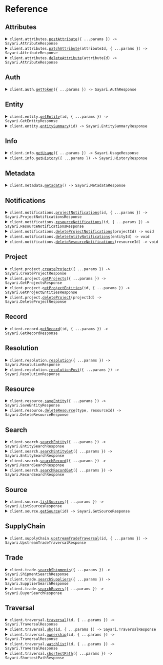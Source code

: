 # Reference

## Attributes

<details><summary><code>client.attributes.<a href="/src/api/resources/attributes/client/Client.ts">postAttribute</a>({ ...params }) -> Sayari.AttributeResponse</code></summary>
<dl>
<dd>

#### 📝 Description

<dl>
<dd>

<dl>
<dd>

<Warning>This endpoint is in beta and is subject to change. It is provided for early access and testing purposes only.</Warning> Adds a new Attribute

</dd>
</dl>
</dd>
</dl>

#### 🔌 Usage

<dl>
<dd>

<dl>
<dd>

```typescript
await client.attributes.postAttribute({
    entity: "zq04axX2dLn9tE6W6Q8Qhg",
    type: "address",
    value: {
        street1: "1600 Pennsylvania Avenue NW",
        city: "Washington DC",
        state: "Washington DC",
        postalCode: "20500",
        country: "US",
    },
    toDate: "2024-04-30",
    fromDate: "2024-01-01",
    date: "2024-02-15",
});
```

</dd>
</dl>
</dd>
</dl>

#### ⚙️ Parameters

<dl>
<dd>

<dl>
<dd>

**request:** `Sayari.AddAttribute`

</dd>
</dl>

<dl>
<dd>

**requestOptions:** `Attributes.RequestOptions`

</dd>
</dl>
</dd>
</dl>

</dd>
</dl>
</details>

<details><summary><code>client.attributes.<a href="/src/api/resources/attributes/client/Client.ts">patchAttribute</a>(attributeId, { ...params }) -> Sayari.AttributeResponse</code></summary>
<dl>
<dd>

#### 📝 Description

<dl>
<dd>

<dl>
<dd>

<Warning>This endpoint is in beta and is subject to change. It is provided for early access and testing purposes only.</Warning> Updates an existing Attribute

</dd>
</dl>
</dd>
</dl>

#### 🔌 Usage

<dl>
<dd>

<dl>
<dd>

```typescript
await client.attributes.patchAttribute(
    "enEwNGF4WDJkTG45dEU2VzZROFFoZ3xhZGRyZXNzfDBwbEVCMHxVNzhzN21yOUVFTThIZ3pwREM3UDFB",
    {
        value: {
            street1: "1600 Pennsylvania Avenue NW",
            city: "Washington DC",
            state: "Washington DC",
            postalCode: "20500",
            country: "US",
        },
        toDate: "2024-04-30",
        fromDate: "2024-01-01",
        date: "2024-02-15",
    }
);
```

</dd>
</dl>
</dd>
</dl>

#### ⚙️ Parameters

<dl>
<dd>

<dl>
<dd>

**attributeId:** `string`

</dd>
</dl>

<dl>
<dd>

**request:** `Sayari.UpdateAttribute`

</dd>
</dl>

<dl>
<dd>

**requestOptions:** `Attributes.RequestOptions`

</dd>
</dl>
</dd>
</dl>

</dd>
</dl>
</details>

<details><summary><code>client.attributes.<a href="/src/api/resources/attributes/client/Client.ts">deleteAttribute</a>(attributeId) -> Sayari.AttributeResponse</code></summary>
<dl>
<dd>

#### 📝 Description

<dl>
<dd>

<dl>
<dd>

<Warning>This endpoint is in beta and is subject to change. It is provided for early access and testing purposes only.</Warning> Delete an existing Attribute

</dd>
</dl>
</dd>
</dl>

#### 🔌 Usage

<dl>
<dd>

<dl>
<dd>

```typescript
await client.attributes.deleteAttribute(
    "enEwNGF4WDJkTG45dEU2VzZROFFoZ3xhZGRyZXNzfDBwbEVCMHxVNzhzN21yOUVFTThIZ3pwREM3UDFB"
);
```

</dd>
</dl>
</dd>
</dl>

#### ⚙️ Parameters

<dl>
<dd>

<dl>
<dd>

**attributeId:** `string`

</dd>
</dl>

<dl>
<dd>

**requestOptions:** `Attributes.RequestOptions`

</dd>
</dl>
</dd>
</dl>

</dd>
</dl>
</details>

## Auth

<details><summary><code>client.auth.<a href="/src/api/resources/auth/client/Client.ts">getToken</a>({ ...params }) -> Sayari.AuthResponse</code></summary>
<dl>
<dd>

#### 📝 Description

<dl>
<dd>

<dl>
<dd>

Hit the auth endpoint to get a bearer token

</dd>
</dl>
</dd>
</dl>

#### 🔌 Usage

<dl>
<dd>

<dl>
<dd>

```typescript
await client.auth.getToken({
    clientId: "your client_id here",
    clientSecret: "your client_secret here",
});
```

</dd>
</dl>
</dd>
</dl>

#### ⚙️ Parameters

<dl>
<dd>

<dl>
<dd>

**request:** `Sayari.GetToken`

</dd>
</dl>

<dl>
<dd>

**requestOptions:** `Auth.RequestOptions`

</dd>
</dl>
</dd>
</dl>

</dd>
</dl>
</details>

## Entity

<details><summary><code>client.entity.<a href="/src/api/resources/entity/client/Client.ts">getEntity</a>(id, { ...params }) -> Sayari.GetEntityResponse</code></summary>
<dl>
<dd>

#### 📝 Description

<dl>
<dd>

<dl>
<dd>

Retrieve an entity from the database based on the ID

</dd>
</dl>
</dd>
</dl>

#### 🔌 Usage

<dl>
<dd>

<dl>
<dd>

```typescript
await client.entity.getEntity("mGq1lpuqKssNWTjIokuPeA", {
    attributesNameLimit: 1,
    attributesAddressLimit: 1,
    attributesCountryLimit: 1,
    attributesAdditionalInformationLimit: 1,
    attributesBusinessPurposeLimit: 1,
    attributesCompanyTypeLimit: 1,
    attributesIdentifierLimit: 1,
    attributesStatusLimit: 1,
    relationshipsLimit: 1,
    possiblySameAsLimit: 1,
    referencedByLimit: 1,
});
```

</dd>
</dl>
</dd>
</dl>

#### ⚙️ Parameters

<dl>
<dd>

<dl>
<dd>

**id:** `string` — Unique identifier of the entity

</dd>
</dl>

<dl>
<dd>

**request:** `Sayari.GetEntity`

</dd>
</dl>

<dl>
<dd>

**requestOptions:** `Entity.RequestOptions`

</dd>
</dl>
</dd>
</dl>

</dd>
</dl>
</details>

<details><summary><code>client.entity.<a href="/src/api/resources/entity/client/Client.ts">entitySummary</a>(id) -> Sayari.EntitySummaryResponse</code></summary>
<dl>
<dd>

#### 📝 Description

<dl>
<dd>

<dl>
<dd>

The Entity Summary endpoint returns a smaller entity payload

</dd>
</dl>
</dd>
</dl>

#### 🔌 Usage

<dl>
<dd>

<dl>
<dd>

```typescript
await client.entity.entitySummary("mGq1lpuqKssNWTjIokuPeA");
```

</dd>
</dl>
</dd>
</dl>

#### ⚙️ Parameters

<dl>
<dd>

<dl>
<dd>

**id:** `string` — Unique identifier of the entity

</dd>
</dl>

<dl>
<dd>

**requestOptions:** `Entity.RequestOptions`

</dd>
</dl>
</dd>
</dl>

</dd>
</dl>
</details>

## Info

<details><summary><code>client.info.<a href="/src/api/resources/info/client/Client.ts">getUsage</a>({ ...params }) -> Sayari.UsageResponse</code></summary>
<dl>
<dd>

#### 📝 Description

<dl>
<dd>

<dl>
<dd>

The usage endpoint provides a simple interface to retrieve information on usage made by your API account. This includes both views per API path and credits consumed. The time period for the usage query is also specified in the response and whether or not this includes total usage.

</dd>
</dl>
</dd>
</dl>

#### 🔌 Usage

<dl>
<dd>

<dl>
<dd>

```typescript
await client.info.getUsage({
    from: "2023-01-15",
    to: "2023-01-15",
});
```

</dd>
</dl>
</dd>
</dl>

#### ⚙️ Parameters

<dl>
<dd>

<dl>
<dd>

**request:** `Sayari.GetUsage`

</dd>
</dl>

<dl>
<dd>

**requestOptions:** `Info.RequestOptions`

</dd>
</dl>
</dd>
</dl>

</dd>
</dl>
</details>

<details><summary><code>client.info.<a href="/src/api/resources/info/client/Client.ts">getHistory</a>({ ...params }) -> Sayari.HistoryResponse</code></summary>
<dl>
<dd>

#### 📝 Description

<dl>
<dd>

<dl>
<dd>

The history endpoint return a user's event history.

</dd>
</dl>
</dd>
</dl>

#### 🔌 Usage

<dl>
<dd>

<dl>
<dd>

```typescript
await client.info.getHistory({
    events: "string",
    from: "2023-01-15",
    to: "2023-01-15",
    size: 1,
    token: "string",
});
```

</dd>
</dl>
</dd>
</dl>

#### ⚙️ Parameters

<dl>
<dd>

<dl>
<dd>

**request:** `Sayari.GetHistory`

</dd>
</dl>

<dl>
<dd>

**requestOptions:** `Info.RequestOptions`

</dd>
</dl>
</dd>
</dl>

</dd>
</dl>
</details>

## Metadata

<details><summary><code>client.metadata.<a href="/src/api/resources/metadata/client/Client.ts">metadata</a>() -> Sayari.MetadataResponse</code></summary>
<dl>
<dd>

#### 📝 Description

<dl>
<dd>

<dl>
<dd>

Get metadta about the api, both its versions, which releases are present, and the identity of the authenticated user.

</dd>
</dl>
</dd>
</dl>

#### 🔌 Usage

<dl>
<dd>

<dl>
<dd>

```typescript
await client.metadata.metadata();
```

</dd>
</dl>
</dd>
</dl>

#### ⚙️ Parameters

<dl>
<dd>

<dl>
<dd>

**requestOptions:** `Metadata.RequestOptions`

</dd>
</dl>
</dd>
</dl>

</dd>
</dl>
</details>

## Notifications

<details><summary><code>client.notifications.<a href="/src/api/resources/notifications/client/Client.ts">projectNotifications</a>(id, { ...params }) -> Sayari.ProjectNotificationsResponse</code></summary>
<dl>
<dd>

#### 📝 Description

<dl>
<dd>

<dl>
<dd>

<Warning>This endpoint is in beta and is subject to change. It is provided for early access and testing purposes only.</Warning> The Project Notifications endpoint returns a list of notifications on all entities saved to a project.

</dd>
</dl>
</dd>
</dl>

#### 🔌 Usage

<dl>
<dd>

<dl>
<dd>

```typescript
await client.notifications.projectNotifications("0oZnoG", {
    limit: 20,
});
```

</dd>
</dl>
</dd>
</dl>

#### ⚙️ Parameters

<dl>
<dd>

<dl>
<dd>

**id:** `string` — Unique identifier of the project

</dd>
</dl>

<dl>
<dd>

**request:** `Sayari.ProjectNotifications`

</dd>
</dl>

<dl>
<dd>

**requestOptions:** `Notifications.RequestOptions`

</dd>
</dl>
</dd>
</dl>

</dd>
</dl>
</details>

<details><summary><code>client.notifications.<a href="/src/api/resources/notifications/client/Client.ts">resourceNotifications</a>(id, { ...params }) -> Sayari.ResourceNotificationsResponse</code></summary>
<dl>
<dd>

#### 📝 Description

<dl>
<dd>

<dl>
<dd>

<Warning>This endpoint is in beta and is subject to change. It is provided for early access and testing purposes only.</Warning> The Resource Notifications endpoint returns a list of notifications for a saved entity.

</dd>
</dl>
</dd>
</dl>

#### 🔌 Usage

<dl>
<dd>

<dl>
<dd>

```typescript
await client.notifications.resourceNotifications("03ePyj", {
    limit: 20,
});
```

</dd>
</dl>
</dd>
</dl>

#### ⚙️ Parameters

<dl>
<dd>

<dl>
<dd>

**id:** `string` — Unique identifier of the resource

</dd>
</dl>

<dl>
<dd>

**request:** `Sayari.ResourceNotifications`

</dd>
</dl>

<dl>
<dd>

**requestOptions:** `Notifications.RequestOptions`

</dd>
</dl>
</dd>
</dl>

</dd>
</dl>
</details>

<details><summary><code>client.notifications.<a href="/src/api/resources/notifications/client/Client.ts">deleteProjectNotifications</a>(projectId) -> void</code></summary>
<dl>
<dd>

#### 📝 Description

<dl>
<dd>

<dl>
<dd>

Deletes all notifications from a project.

</dd>
</dl>
</dd>
</dl>

#### 🔌 Usage

<dl>
<dd>

<dl>
<dd>

```typescript
await client.notifications.deleteProjectNotifications("YWmNKV");
```

</dd>
</dl>
</dd>
</dl>

#### ⚙️ Parameters

<dl>
<dd>

<dl>
<dd>

**projectId:** `string`

</dd>
</dl>

<dl>
<dd>

**requestOptions:** `Notifications.RequestOptions`

</dd>
</dl>
</dd>
</dl>

</dd>
</dl>
</details>

<details><summary><code>client.notifications.<a href="/src/api/resources/notifications/client/Client.ts">deleteEntityNotifications</a>(entityId) -> void</code></summary>
<dl>
<dd>

#### 📝 Description

<dl>
<dd>

<dl>
<dd>

Deletes notifications for saved resources of an entity.

</dd>
</dl>
</dd>
</dl>

#### 🔌 Usage

<dl>
<dd>

<dl>
<dd>

```typescript
await client.notifications.deleteEntityNotifications("N0xLDy4wcud-M1ZtwdsvRA");
```

</dd>
</dl>
</dd>
</dl>

#### ⚙️ Parameters

<dl>
<dd>

<dl>
<dd>

**entityId:** `string`

</dd>
</dl>

<dl>
<dd>

**requestOptions:** `Notifications.RequestOptions`

</dd>
</dl>
</dd>
</dl>

</dd>
</dl>
</details>

<details><summary><code>client.notifications.<a href="/src/api/resources/notifications/client/Client.ts">deleteResourceNotifications</a>(resourceId) -> void</code></summary>
<dl>
<dd>

#### 📝 Description

<dl>
<dd>

<dl>
<dd>

Deletes notifications for a saved resource.

</dd>
</dl>
</dd>
</dl>

#### 🔌 Usage

<dl>
<dd>

<dl>
<dd>

```typescript
await client.notifications.deleteResourceNotifications("oGxxqG");
```

</dd>
</dl>
</dd>
</dl>

#### ⚙️ Parameters

<dl>
<dd>

<dl>
<dd>

**resourceId:** `string`

</dd>
</dl>

<dl>
<dd>

**requestOptions:** `Notifications.RequestOptions`

</dd>
</dl>
</dd>
</dl>

</dd>
</dl>
</details>

## Project

<details><summary><code>client.project.<a href="/src/api/resources/project/client/Client.ts">createProject</a>({ ...params }) -> Sayari.CreateProjectResponse</code></summary>
<dl>
<dd>

#### 📝 Description

<dl>
<dd>

<dl>
<dd>

<Warning>This endpoint is in beta and is subject to change. It is provided for early access and testing purposes only.</Warning> Create a new project.

</dd>
</dl>
</dd>
</dl>

#### 🔌 Usage

<dl>
<dd>

<dl>
<dd>

```typescript
await client.project.createProject({
    label: "Project Alpha",
});
```

</dd>
</dl>
</dd>
</dl>

#### ⚙️ Parameters

<dl>
<dd>

<dl>
<dd>

**request:** `Sayari.CreateProjectRequest`

</dd>
</dl>

<dl>
<dd>

**requestOptions:** `Project.RequestOptions`

</dd>
</dl>
</dd>
</dl>

</dd>
</dl>
</details>

<details><summary><code>client.project.<a href="/src/api/resources/project/client/Client.ts">getProjects</a>({ ...params }) -> Sayari.GetProjectsResponse</code></summary>
<dl>
<dd>

#### 📝 Description

<dl>
<dd>

<dl>
<dd>

<Warning>This endpoint is in beta and is subject to change. It is provided for early access and testing purposes only.</Warning> Retrieve a list of projects including upload progress info.

</dd>
</dl>
</dd>
</dl>

#### 🔌 Usage

<dl>
<dd>

<dl>
<dd>

```typescript
await client.project.getProjects({
    archived: false,
    limit: 8,
});
```

</dd>
</dl>
</dd>
</dl>

#### ⚙️ Parameters

<dl>
<dd>

<dl>
<dd>

**request:** `Sayari.GetProjects`

</dd>
</dl>

<dl>
<dd>

**requestOptions:** `Project.RequestOptions`

</dd>
</dl>
</dd>
</dl>

</dd>
</dl>
</details>

<details><summary><code>client.project.<a href="/src/api/resources/project/client/Client.ts">getProjectEntities</a>(id, { ...params }) -> Sayari.GetProjectEntitiesResponse</code></summary>
<dl>
<dd>

#### 📝 Description

<dl>
<dd>

<dl>
<dd>

<Warning>This endpoint is in beta and is subject to change. It is provided for early access and testing purposes only.</Warning> Retrieve a list of entities in a project.

</dd>
</dl>
</dd>
</dl>

#### 🔌 Usage

<dl>
<dd>

<dl>
<dd>

```typescript
await client.project.getProjectEntities("gPq6EY", {
    accept: "application/json",
});
```

</dd>
</dl>
</dd>
</dl>

#### ⚙️ Parameters

<dl>
<dd>

<dl>
<dd>

**id:** `string` — The project identifier.

</dd>
</dl>

<dl>
<dd>

**request:** `Sayari.GetProjectEntities`

</dd>
</dl>

<dl>
<dd>

**requestOptions:** `Project.RequestOptions`

</dd>
</dl>
</dd>
</dl>

</dd>
</dl>
</details>

<details><summary><code>client.project.<a href="/src/api/resources/project/client/Client.ts">deleteProject</a>(projectId) -> Sayari.DeleteProjectResponse</code></summary>
<dl>
<dd>

#### 📝 Description

<dl>
<dd>

<dl>
<dd>

Deletes an existing project.

</dd>
</dl>
</dd>
</dl>

#### 🔌 Usage

<dl>
<dd>

<dl>
<dd>

```typescript
await client.project.deleteProject("Gam5qG");
```

</dd>
</dl>
</dd>
</dl>

#### ⚙️ Parameters

<dl>
<dd>

<dl>
<dd>

**projectId:** `string`

</dd>
</dl>

<dl>
<dd>

**requestOptions:** `Project.RequestOptions`

</dd>
</dl>
</dd>
</dl>

</dd>
</dl>
</details>

## Record

<details><summary><code>client.record.<a href="/src/api/resources/record/client/Client.ts">getRecord</a>(id, { ...params }) -> Sayari.GetRecordResponse</code></summary>
<dl>
<dd>

#### 📝 Description

<dl>
<dd>

<dl>
<dd>

Retrieve a record from the database based on the ID

</dd>
</dl>
</dd>
</dl>

#### 🔌 Usage

<dl>
<dd>

<dl>
<dd>

```typescript
await client.record.getRecord("74cf0fc2a62f9c8f4e88f8a0b3ffcca4%2FF0000110%2F1682970471254");
```

</dd>
</dl>
</dd>
</dl>

#### ⚙️ Parameters

<dl>
<dd>

<dl>
<dd>

**id:** `string` — The unique identifier for a record in the database

</dd>
</dl>

<dl>
<dd>

**request:** `Sayari.GetRecord`

</dd>
</dl>

<dl>
<dd>

**requestOptions:** `Record_.RequestOptions`

</dd>
</dl>
</dd>
</dl>

</dd>
</dl>
</details>

## Resolution

<details><summary><code>client.resolution.<a href="/src/api/resources/resolution/client/Client.ts">resolution</a>({ ...params }) -> Sayari.ResolutionResponse</code></summary>
<dl>
<dd>

#### 📝 Description

<dl>
<dd>

<dl>
<dd>

The resolution endpoints allow users to search for matching entities against a provided list of attributes. The endpoint is similar to the search endpoint, except it's tuned to only return the best match so the client doesn't need to do as much or any post-processing work to filter down results.

</dd>
</dl>
</dd>
</dl>

#### 🔌 Usage

<dl>
<dd>

<dl>
<dd>

```typescript
await client.resolution.resolution({
    name: "Thomas Bangalter",
    address: "8 AVENUE RACHEL",
    country: "FRA",
});
```

</dd>
</dl>
</dd>
</dl>

#### ⚙️ Parameters

<dl>
<dd>

<dl>
<dd>

**request:** `Sayari.Resolution`

</dd>
</dl>

<dl>
<dd>

**requestOptions:** `Resolution.RequestOptions`

</dd>
</dl>
</dd>
</dl>

</dd>
</dl>
</details>

<details><summary><code>client.resolution.<a href="/src/api/resources/resolution/client/Client.ts">resolutionPost</a>({ ...params }) -> Sayari.ResolutionResponse</code></summary>
<dl>
<dd>

#### 📝 Description

<dl>
<dd>

<dl>
<dd>

The resolution endpoints allow users to search for matching entities against a provided list of attributes. The endpoint is similar to the search endpoint, except it's tuned to only return the best match so the client doesn't need to do as much or any post-processing work to filter down results.

</dd>
</dl>
</dd>
</dl>

#### 🔌 Usage

<dl>
<dd>

<dl>
<dd>

```typescript
await client.resolution.resolutionPost({
    limit: 1,
    body: {
        name: ["victoria beckham limited"],
    },
});
```

</dd>
</dl>
</dd>
</dl>

#### ⚙️ Parameters

<dl>
<dd>

<dl>
<dd>

**request:** `Sayari.ResolutionPost`

</dd>
</dl>

<dl>
<dd>

**requestOptions:** `Resolution.RequestOptions`

</dd>
</dl>
</dd>
</dl>

</dd>
</dl>
</details>

## Resource

<details><summary><code>client.resource.<a href="/src/api/resources/resource/client/Client.ts">saveEntity</a>({ ...params }) -> Sayari.SaveEntityResponse</code></summary>
<dl>
<dd>

#### 📝 Description

<dl>
<dd>

<dl>
<dd>

<Warning>This endpoint is in beta and is subject to change. It is provided for early access and testing purposes only.</Warning> Save an entity to a project.

</dd>
</dl>
</dd>
</dl>

#### 🔌 Usage

<dl>
<dd>

<dl>
<dd>

```typescript
await client.resource.saveEntity({
    type: "entity",
    project: "GNJbkG",
    entityId: "Zk0qOaM2SSYg_ZhsljykMQ",
    customFields: {
        properties: {
            custom_name: "Victoria Beckham",
        },
    },
});
```

</dd>
</dl>
</dd>
</dl>

#### ⚙️ Parameters

<dl>
<dd>

<dl>
<dd>

**request:** `Sayari.SaveEntityRequest`

</dd>
</dl>

<dl>
<dd>

**requestOptions:** `Resource.RequestOptions`

</dd>
</dl>
</dd>
</dl>

</dd>
</dl>
</details>

<details><summary><code>client.resource.<a href="/src/api/resources/resource/client/Client.ts">deleteResource</a>(type, resourceId) -> Sayari.DeleteResourceResponse</code></summary>
<dl>
<dd>

#### 📝 Description

<dl>
<dd>

<dl>
<dd>

Deletes an existing saved resource from a project.

</dd>
</dl>
</dd>
</dl>

#### 🔌 Usage

<dl>
<dd>

<dl>
<dd>

```typescript
await client.resource.deleteResource("entity", "YWmNKV");
```

</dd>
</dl>
</dd>
</dl>

#### ⚙️ Parameters

<dl>
<dd>

<dl>
<dd>

**type:** `Sayari.ResourceType`

</dd>
</dl>

<dl>
<dd>

**resourceId:** `string`

</dd>
</dl>

<dl>
<dd>

**requestOptions:** `Resource.RequestOptions`

</dd>
</dl>
</dd>
</dl>

</dd>
</dl>
</details>

## Search

<details><summary><code>client.search.<a href="/src/api/resources/search/client/Client.ts">searchEntity</a>({ ...params }) -> Sayari.EntitySearchResponse</code></summary>
<dl>
<dd>

#### 📝 Description

<dl>
<dd>

<dl>
<dd>

Search for an entity. Please note, searches are limited to a maximum of 10,000 results.

</dd>
</dl>
</dd>
</dl>

#### 🔌 Usage

<dl>
<dd>

<dl>
<dd>

```typescript
await client.search.searchEntity({
    limit: 1,
    q: "victoria beckham limited",
});
```

</dd>
</dl>
</dd>
</dl>

#### ⚙️ Parameters

<dl>
<dd>

<dl>
<dd>

**request:** `Sayari.SearchEntity`

</dd>
</dl>

<dl>
<dd>

**requestOptions:** `Search.RequestOptions`

</dd>
</dl>
</dd>
</dl>

</dd>
</dl>
</details>

<details><summary><code>client.search.<a href="/src/api/resources/search/client/Client.ts">searchEntityGet</a>({ ...params }) -> Sayari.EntitySearchResponse</code></summary>
<dl>
<dd>

#### 📝 Description

<dl>
<dd>

<dl>
<dd>

Search for an entity. Please note, searches are limited to a maximum of 10,000 results.

</dd>
</dl>
</dd>
</dl>

#### 🔌 Usage

<dl>
<dd>

<dl>
<dd>

```typescript
await client.search.searchEntityGet({
    limit: 1,
    q: "victoria beckham limited",
});
```

</dd>
</dl>
</dd>
</dl>

#### ⚙️ Parameters

<dl>
<dd>

<dl>
<dd>

**request:** `Sayari.SearchEntityGet`

</dd>
</dl>

<dl>
<dd>

**requestOptions:** `Search.RequestOptions`

</dd>
</dl>
</dd>
</dl>

</dd>
</dl>
</details>

<details><summary><code>client.search.<a href="/src/api/resources/search/client/Client.ts">searchRecord</a>({ ...params }) -> Sayari.RecordSearchResponse</code></summary>
<dl>
<dd>

#### 📝 Description

<dl>
<dd>

<dl>
<dd>

Search for a record. Please note, searches are limited to a maximum of 10,000 results.

</dd>
</dl>
</dd>
</dl>

#### 🔌 Usage

<dl>
<dd>

<dl>
<dd>

```typescript
await client.search.searchRecord({
    limit: 1,
    q: "victoria beckham limited",
});
```

</dd>
</dl>
</dd>
</dl>

#### ⚙️ Parameters

<dl>
<dd>

<dl>
<dd>

**request:** `Sayari.SearchRecord`

</dd>
</dl>

<dl>
<dd>

**requestOptions:** `Search.RequestOptions`

</dd>
</dl>
</dd>
</dl>

</dd>
</dl>
</details>

<details><summary><code>client.search.<a href="/src/api/resources/search/client/Client.ts">searchRecordGet</a>({ ...params }) -> Sayari.RecordSearchResponse</code></summary>
<dl>
<dd>

#### 📝 Description

<dl>
<dd>

<dl>
<dd>

Search for a record. Please note, searches are limited to a maximum of 10,000 results.

</dd>
</dl>
</dd>
</dl>

#### 🔌 Usage

<dl>
<dd>

<dl>
<dd>

```typescript
await client.search.searchRecordGet({
    q: "victoria beckham limited",
    limit: 1,
});
```

</dd>
</dl>
</dd>
</dl>

#### ⚙️ Parameters

<dl>
<dd>

<dl>
<dd>

**request:** `Sayari.SearchRecordGet`

</dd>
</dl>

<dl>
<dd>

**requestOptions:** `Search.RequestOptions`

</dd>
</dl>
</dd>
</dl>

</dd>
</dl>
</details>

## Source

<details><summary><code>client.source.<a href="/src/api/resources/source/client/Client.ts">listSources</a>({ ...params }) -> Sayari.ListSourcesResponse</code></summary>
<dl>
<dd>

#### 📝 Description

<dl>
<dd>

<dl>
<dd>

Returns metadata for all sources that Sayari collects data from

</dd>
</dl>
</dd>
</dl>

#### 🔌 Usage

<dl>
<dd>

<dl>
<dd>

```typescript
await client.source.listSources({
    limit: 2,
});
```

</dd>
</dl>
</dd>
</dl>

#### ⚙️ Parameters

<dl>
<dd>

<dl>
<dd>

**request:** `Sayari.ListSources`

</dd>
</dl>

<dl>
<dd>

**requestOptions:** `Source.RequestOptions`

</dd>
</dl>
</dd>
</dl>

</dd>
</dl>
</details>

<details><summary><code>client.source.<a href="/src/api/resources/source/client/Client.ts">getSource</a>(id) -> Sayari.GetSourceResponse</code></summary>
<dl>
<dd>

#### 📝 Description

<dl>
<dd>

<dl>
<dd>

Returns metadata for a source that Sayari collects data from

</dd>
</dl>
</dd>
</dl>

#### 🔌 Usage

<dl>
<dd>

<dl>
<dd>

```typescript
await client.source.getSource("f4396e4b8a41d1fd9f09ea94d2ebedb9");
```

</dd>
</dl>
</dd>
</dl>

#### ⚙️ Parameters

<dl>
<dd>

<dl>
<dd>

**id:** `string` — The unique identifier for a source in the database

</dd>
</dl>

<dl>
<dd>

**requestOptions:** `Source.RequestOptions`

</dd>
</dl>
</dd>
</dl>

</dd>
</dl>
</details>

## SupplyChain

<details><summary><code>client.supplyChain.<a href="/src/api/resources/supplyChain/client/Client.ts">upstreamTradeTraversal</a>(id, { ...params }) -> Sayari.UpstreamTradeTraversalResponse</code></summary>
<dl>
<dd>

#### 📝 Description

<dl>
<dd>

<dl>
<dd>

<Warning>This endpoint is in beta and is subject to change. It is provided for early access and testing purposes only.</Warning> Execute a traversal of the upstream trade network (supply chain) of an entity, returning a set of entities and edges between them.

</dd>
</dl>
</dd>
</dl>

#### 🔌 Usage

<dl>
<dd>

<dl>
<dd>

```typescript
await client.supplyChain.upstreamTradeTraversal("ESkH7J-UCRfY5t0_JXIH3w", {
    minDate: "2023-03-15",
    product: ["3204"],
    risk: ["forced_labor_xinjiang_origin_subtier"],
});
```

</dd>
</dl>
</dd>
</dl>

#### ⚙️ Parameters

<dl>
<dd>

<dl>
<dd>

**id:** `string` — The root entity identifier.

</dd>
</dl>

<dl>
<dd>

**request:** `Sayari.UpstreamTradeTraversalRequest`

</dd>
</dl>

<dl>
<dd>

**requestOptions:** `SupplyChain.RequestOptions`

</dd>
</dl>
</dd>
</dl>

</dd>
</dl>
</details>

## Trade

<details><summary><code>client.trade.<a href="/src/api/resources/trade/client/Client.ts">searchShipments</a>({ ...params }) -> Sayari.ShipmentSearchResponse</code></summary>
<dl>
<dd>

#### 📝 Description

<dl>
<dd>

<dl>
<dd>

<Warning>This endpoint is in beta and is subject to change. It is provided for early access and testing purposes only.</Warning> Search for a shipment. Please note, searches are limited to a maximum of 10,000 results.

</dd>
</dl>
</dd>
</dl>

#### 🔌 Usage

<dl>
<dd>

<dl>
<dd>

```typescript
await client.trade.searchShipments({
    limit: 1,
    q: "rum",
});
```

</dd>
</dl>
</dd>
</dl>

#### ⚙️ Parameters

<dl>
<dd>

<dl>
<dd>

**request:** `Sayari.SearchShipments`

</dd>
</dl>

<dl>
<dd>

**requestOptions:** `Trade.RequestOptions`

</dd>
</dl>
</dd>
</dl>

</dd>
</dl>
</details>

<details><summary><code>client.trade.<a href="/src/api/resources/trade/client/Client.ts">searchSuppliers</a>({ ...params }) -> Sayari.SupplierSearchResponse</code></summary>
<dl>
<dd>

#### 📝 Description

<dl>
<dd>

<dl>
<dd>

<Warning>This endpoint is in beta and is subject to change. It is provided for early access and testing purposes only.</Warning> Search for a supplier. Please note, searches are limited to a maximum of 10,000 results.

</dd>
</dl>
</dd>
</dl>

#### 🔌 Usage

<dl>
<dd>

<dl>
<dd>

```typescript
await client.trade.searchSuppliers({
    limit: 1,
    q: "rum",
});
```

</dd>
</dl>
</dd>
</dl>

#### ⚙️ Parameters

<dl>
<dd>

<dl>
<dd>

**request:** `Sayari.SearchSuppliers`

</dd>
</dl>

<dl>
<dd>

**requestOptions:** `Trade.RequestOptions`

</dd>
</dl>
</dd>
</dl>

</dd>
</dl>
</details>

<details><summary><code>client.trade.<a href="/src/api/resources/trade/client/Client.ts">searchBuyers</a>({ ...params }) -> Sayari.BuyerSearchResponse</code></summary>
<dl>
<dd>

#### 📝 Description

<dl>
<dd>

<dl>
<dd>

<Warning>This endpoint is in beta and is subject to change. It is provided for early access and testing purposes only.</Warning> Search for a buyer. Please note, searches are limited to a maximum of 10,000 results.

</dd>
</dl>
</dd>
</dl>

#### 🔌 Usage

<dl>
<dd>

<dl>
<dd>

```typescript
await client.trade.searchBuyers({
    limit: 1,
    q: "rum",
});
```

</dd>
</dl>
</dd>
</dl>

#### ⚙️ Parameters

<dl>
<dd>

<dl>
<dd>

**request:** `Sayari.SearchBuyers`

</dd>
</dl>

<dl>
<dd>

**requestOptions:** `Trade.RequestOptions`

</dd>
</dl>
</dd>
</dl>

</dd>
</dl>
</details>

## Traversal

<details><summary><code>client.traversal.<a href="/src/api/resources/traversal/client/Client.ts">traversal</a>(id, { ...params }) -> Sayari.TraversalResponse</code></summary>
<dl>
<dd>

#### 📝 Description

<dl>
<dd>

<dl>
<dd>

The Traversal endpoint returns paths from a single target entity to up to 50 directly or indirectly-related entities. Each path includes information on the 0 to 10 intermediary entities, as well as their connecting relationships. The response's explored_count field indicates the size of the graph subset the application searched. Running a traversal on a highly connected entity with a restrictive set of argument filters and a high max depth will require the application to explore a higher number of traversal paths, which may affect performance. In cases where a traversal searches over a very large, highly-connected subgraph, a partial result set may be returned containing only the most relevant results. This will be indicated in the response by the partial_results field.

</dd>
</dl>
</dd>
</dl>

#### 🔌 Usage

<dl>
<dd>

<dl>
<dd>

```typescript
await client.traversal.traversal("mGq1lpuqKssNWTjIokuPeA", {
    limit: 1,
});
```

</dd>
</dl>
</dd>
</dl>

#### ⚙️ Parameters

<dl>
<dd>

<dl>
<dd>

**id:** `string` — Unique identifier of the entity

</dd>
</dl>

<dl>
<dd>

**request:** `Sayari.Traversal`

</dd>
</dl>

<dl>
<dd>

**requestOptions:** `Traversal.RequestOptions`

</dd>
</dl>
</dd>
</dl>

</dd>
</dl>
</details>

<details><summary><code>client.traversal.<a href="/src/api/resources/traversal/client/Client.ts">ubo</a>(id, { ...params }) -> Sayari.TraversalResponse</code></summary>
<dl>
<dd>

#### 📝 Description

<dl>
<dd>

<dl>
<dd>

The UBO endpoint returns paths from a single target entity to up to 50 beneficial owners. The endpoint is a shorthand for the equivalent traversal query.

</dd>
</dl>
</dd>
</dl>

#### 🔌 Usage

<dl>
<dd>

<dl>
<dd>

```typescript
await client.traversal.ubo("mGq1lpuqKssNWTjIokuPeA", {
    limit: 1,
});
```

</dd>
</dl>
</dd>
</dl>

#### ⚙️ Parameters

<dl>
<dd>

<dl>
<dd>

**id:** `string` — Unique identifier of the entity

</dd>
</dl>

<dl>
<dd>

**request:** `Sayari.Ubo`

</dd>
</dl>

<dl>
<dd>

**requestOptions:** `Traversal.RequestOptions`

</dd>
</dl>
</dd>
</dl>

</dd>
</dl>
</details>

<details><summary><code>client.traversal.<a href="/src/api/resources/traversal/client/Client.ts">ownership</a>(id, { ...params }) -> Sayari.TraversalResponse</code></summary>
<dl>
<dd>

#### 📝 Description

<dl>
<dd>

<dl>
<dd>

The Ownership endpoint returns paths from a single target entity to up to 50 entities directly or indirectly owned by that entity. The endpoint is a shorthand for the equivalent traversal query.

</dd>
</dl>
</dd>
</dl>

#### 🔌 Usage

<dl>
<dd>

<dl>
<dd>

```typescript
await client.traversal.ownership("mGq1lpuqKssNWTjIokuPeA", {
    limit: 1,
});
```

</dd>
</dl>
</dd>
</dl>

#### ⚙️ Parameters

<dl>
<dd>

<dl>
<dd>

**id:** `string` — Unique identifier of the entity

</dd>
</dl>

<dl>
<dd>

**request:** `Sayari.Ownership`

</dd>
</dl>

<dl>
<dd>

**requestOptions:** `Traversal.RequestOptions`

</dd>
</dl>
</dd>
</dl>

</dd>
</dl>
</details>

<details><summary><code>client.traversal.<a href="/src/api/resources/traversal/client/Client.ts">watchlist</a>(id, { ...params }) -> Sayari.TraversalResponse</code></summary>
<dl>
<dd>

#### 📝 Description

<dl>
<dd>

<dl>
<dd>

The Watchlist endpoint returns paths from a single target entity to up to 50 other entities that appear on a watchlist. The endpoint is a shorthand for the equivalent traversal query.

</dd>
</dl>
</dd>
</dl>

#### 🔌 Usage

<dl>
<dd>

<dl>
<dd>

```typescript
await client.traversal.watchlist("mGq1lpuqKssNWTjIokuPeA", {
    limit: 1,
});
```

</dd>
</dl>
</dd>
</dl>

#### ⚙️ Parameters

<dl>
<dd>

<dl>
<dd>

**id:** `string` — Unique identifier of the entity

</dd>
</dl>

<dl>
<dd>

**request:** `Sayari.Watchlist`

</dd>
</dl>

<dl>
<dd>

**requestOptions:** `Traversal.RequestOptions`

</dd>
</dl>
</dd>
</dl>

</dd>
</dl>
</details>

<details><summary><code>client.traversal.<a href="/src/api/resources/traversal/client/Client.ts">shortestPath</a>({ ...params }) -> Sayari.ShortestPathResponse</code></summary>
<dl>
<dd>

#### 📝 Description

<dl>
<dd>

<dl>
<dd>

The Shortest Path endpoint returns a response identifying the shortest traversal path connecting each pair of entities.

</dd>
</dl>
</dd>
</dl>

#### 🔌 Usage

<dl>
<dd>

<dl>
<dd>

```typescript
await client.traversal.shortestPath({
    entities: "H1y25N5ymnFyZ-q9Lpwm_g&entities=xthsA_jQuKn3GW8-9ILQqg",
});
```

</dd>
</dl>
</dd>
</dl>

#### ⚙️ Parameters

<dl>
<dd>

<dl>
<dd>

**request:** `Sayari.ShortestPath`

</dd>
</dl>

<dl>
<dd>

**requestOptions:** `Traversal.RequestOptions`

</dd>
</dl>
</dd>
</dl>

</dd>
</dl>
</details>
